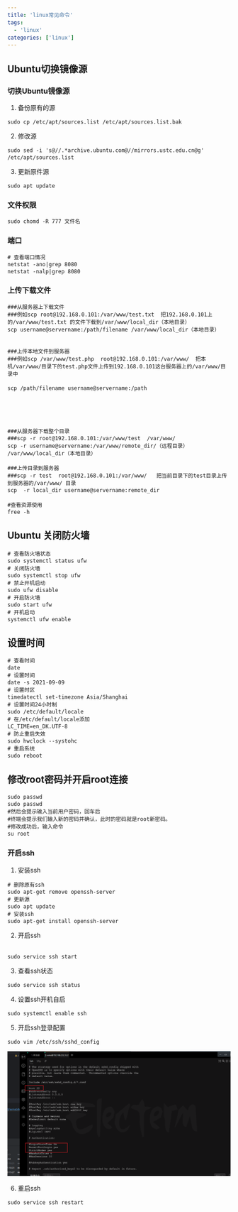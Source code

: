 ```yaml
---
title: 'linux常见命令'
tags:
  - 'linux'
categories: ['linux']
---
```


## Ubuntu切换镜像源
### 切换Ubuntu镜像源
1. 备份原有的源
```shell
sudo cp /etc/apt/sources.list /etc/apt/sources.list.bak
```
2. 修改源
```shell
sudo sed -i 's@//.*archive.ubuntu.com@//mirrors.ustc.edu.cn@g' /etc/apt/sources.list
```
3. 更新原件源
```shell
sudo apt update
```

### 文件权限

```shell
sudo chomd -R 777 文件名
```

### 端口

```shell
# 查看端口情况
netstat -ano|grep 8080
netstat -nalp|grep 8080

```

### 上传下载文件

```shell
###从服务器上下载文件
###例如scp root@192.168.0.101:/var/www/test.txt  把192.168.0.101上的/var/www/test.txt 的文件下载到/var/www/local_dir（本地目录）
scp username@servername:/path/filename /var/www/local_dir（本地目录）


###上传本地文件到服务器
###例如scp /var/www/test.php  root@192.168.0.101:/var/www/  把本机/var/www/目录下的test.php文件上传到192.168.0.101这台服务器上的/var/www/目录中

scp /path/filename username@servername:/path





###从服务器下载整个目录
###scp -r root@192.168.0.101:/var/www/test  /var/www/
scp -r username@servername:/var/www/remote_dir/（远程目录） /var/www/local_dir（本地目录）

###上传目录到服务器
###scp -r test  root@192.168.0.101:/var/www/   把当前目录下的test目录上传到服务器的/var/www/ 目录
scp  -r local_dir username@servername:remote_dir

#查看资源使用
free -h

```



## Ubuntu 关闭防火墙
```shell
# 查看防火墙状态
sudo systemctl status ufw
# 关闭防火墙
sudo systemctl stop ufw
# 禁止开机启动
sudo ufw disable
# 开启防火墙
sudo start ufw
# 开机启动
systemctl ufw enable
```

## 设置时间
```shell
# 查看时间
date
# 设置时间
date -s 2021-09-09
# 设置时区
timedatectl set-timezone Asia/Shanghai
# 设置时间24小时制
sudo /etc/default/locale
# 在/etc/default/locale添加
LC_TIME=en_DK.UTF-8
# 防止重启失效
sudo hwclock --systohc
# 重启系统
sudo reboot
```

## 修改root密码并开启root连接
```shell
sudo passwd
sudo passwd
#然后会提示输入当前用户密码，回车后
#终端会提示我们输入新的密码并确认，此时的密码就是root新密码。
#修改成功后，输入命令 
su root 

```

### 开启ssh
1. 安装ssh
```shell
# 删除原有ssh
sudo apt-get remove openssh-server
# 更新源
sudo apt update
# 安装ssh
sudo apt-get install openssh-server
```
2. 开启ssh
```shell

sudo service ssh start
```

3. 查看ssh状态
```shell
sudo service ssh status
```

4. 设置ssh开机自启
```shell
sudo systemctl enable ssh
```
5. 开启ssh登录配置
```shell
sudo vim /etc/ssh/sshd_config
```
![修改配置文件位置](./assets/常见命令-1732631635058.png)

6. 重启ssh
```shell
sudo service ssh restart
```
